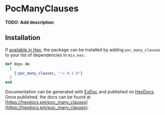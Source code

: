 # PocManyClauses

**TODO: Add description**

## Installation

If [available in Hex](https://hex.pm/docs/publish), the package can be installed
by adding `poc_many_clauses` to your list of dependencies in `mix.exs`:

```elixir
def deps do
  [
    {:poc_many_clauses, "~> 0.1.0"}
  ]
end
```

Documentation can be generated with [ExDoc](https://github.com/elixir-lang/ex_doc)
and published on [HexDocs](https://hexdocs.pm). Once published, the docs can
be found at [https://hexdocs.pm/poc_many_clauses](https://hexdocs.pm/poc_many_clauses).

